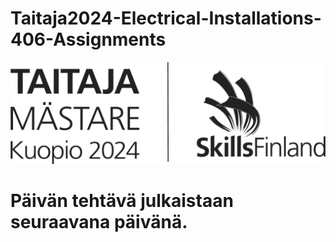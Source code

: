 # Taitaja2024-Electrical-Installations-406-Assignments

<img src="https://github.com/SakkyTT/Taitaja2024-Electrical-Installations-406-Assignments/blob/main/Taitaja-logo-Kuopio2024-vaaka_png.png" alt="Project Logo">
<h1>Päivän tehtävä julkaistaan seuraavana päivänä.</h1>
